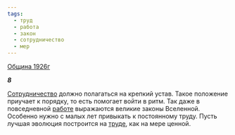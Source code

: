 ```yaml
---
tags:
  - труд
  - работа
  - закон
  - сотрудничество
  - мер
---
```

[Община 1926г](https://127.0.0.1:4002/agni/1926)

___8___

[Сотрудничество](../../../tags/#сотрудничество) должно полагаться на крепкий устав. Такое положение приучает к порядку, то есть помогает войти в ритм. Так даже в повседневной [работе](../../../tags/#работа) выражаются великие законы Вселенной. Особенно нужно с малых лет привыкать к постоянному труду. Пусть лучшая эволюция построится на [труде](../../../tags/#труд), как на мере ценной.   

